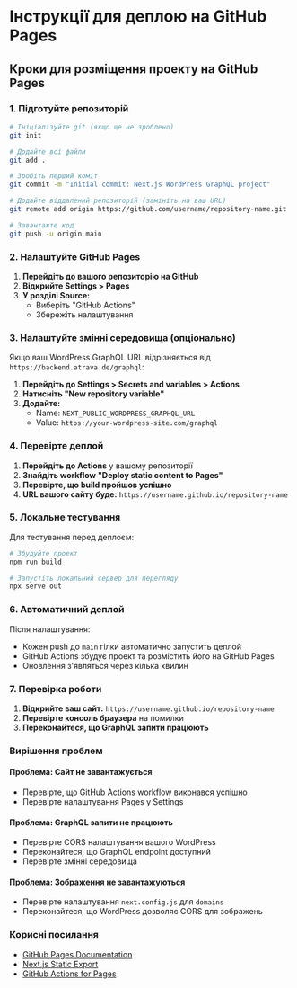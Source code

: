 # Інструкції для деплою на GitHub Pages

## Кроки для розміщення проекту на GitHub Pages

### 1. Підготуйте репозиторій

```bash
# Ініціалізуйте git (якщо ще не зроблено)
git init

# Додайте всі файли
git add .

# Зробіть перший коміт
git commit -m "Initial commit: Next.js WordPress GraphQL project"

# Додайте віддалений репозиторій (замініть на ваш URL)
git remote add origin https://github.com/username/repository-name.git

# Завантажте код
git push -u origin main
```

### 2. Налаштуйте GitHub Pages

1. **Перейдіть до вашого репозиторію на GitHub**
2. **Відкрийте Settings > Pages**
3. **У розділі Source:**
   - Виберіть "GitHub Actions"
   - Збережіть налаштування

### 3. Налаштуйте змінні середовища (опціонально)

Якщо ваш WordPress GraphQL URL відрізняється від `https://backend.atrava.de/graphql`:

1. **Перейдіть до Settings > Secrets and variables > Actions**
2. **Натисніть "New repository variable"**
3. **Додайте:**
   - Name: `NEXT_PUBLIC_WORDPRESS_GRAPHQL_URL`
   - Value: `https://your-wordpress-site.com/graphql`

### 4. Перевірте деплой

1. **Перейдіть до Actions** у вашому репозиторії
2. **Знайдіть workflow "Deploy static content to Pages"**
3. **Перевірте, що build пройшов успішно**
4. **URL вашого сайту буде:** `https://username.github.io/repository-name`

### 5. Локальне тестування

Для тестування перед деплоєм:

```bash
# Збудуйте проект
npm run build

# Запустіть локальний сервер для перегляду
npx serve out
```

### 6. Автоматичний деплой

Після налаштування:
- Кожен push до `main` гілки автоматично запустить деплой
- GitHub Actions збудує проект та розмістить його на GitHub Pages
- Оновлення з'являться через кілька хвилин

### 7. Перевірка роботи

1. **Відкрийте ваш сайт:** `https://username.github.io/repository-name`
2. **Перевірте консоль браузера** на помилки
3. **Переконайтеся, що GraphQL запити працюють**

### Вирішення проблем

#### Проблема: Сайт не завантажується
- Перевірте, що GitHub Actions workflow виконався успішно
- Перевірте налаштування Pages у Settings

#### Проблема: GraphQL запити не працюють
- Перевірте CORS налаштування вашого WordPress
- Переконайтеся, що GraphQL endpoint доступний
- Перевірте змінні середовища

#### Проблема: Зображення не завантажуються
- Перевірте налаштування `next.config.js` для `domains`
- Переконайтеся, що WordPress дозволяє CORS для зображень

### Корисні посилання

- [GitHub Pages Documentation](https://docs.github.com/en/pages)
- [Next.js Static Export](https://nextjs.org/docs/app/building-your-application/deploying/static-exports)
- [GitHub Actions for Pages](https://github.com/actions/deploy-pages) 